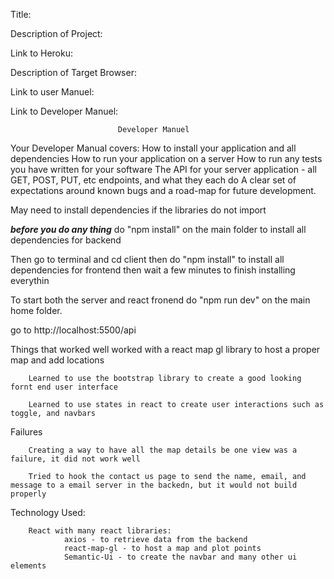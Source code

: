 Title: 



Description of Project:  


Link to Heroku:   


Description of Target Browser:  


Link to user Manuel:

Link to Developer Manuel: 




                            Developer Manuel

Your Developer Manual covers:
        How to install your application and all dependencies
        How to run your application on a server
        How to run any tests you have written for your software
        The API for your server application - all GET, POST, PUT, etc endpoints, and what they each do
        A clear set of expectations around known bugs and a road-map for future development.




                            
May need to install dependencies if the libraries do not import

***before you do any thing***
do "npm install" on the main folder to install all dependencies for backend

Then go to terminal and cd client then do "npm install" to install all dependencies for frontend
then wait a few minutes to finish installing everythin


To start both the server and react fronend do "npm run dev" on the main home folder.

go to http://localhost:5500/api


Things that worked well
        worked with a react map gl library to host a proper map and add locations

        Learned to use the bootstrap library to create a good looking fornt end user interface

        Learned to use states in react to create user interactions such as toggle, and navbars

Failures

        Creating a way to have all the map details be one view was a failure, it did not work well

        Tried to hook the contact us page to send the name, email, and message to a email server in the backedn, but it would not build properly

Technology Used:

        React with many react libraries:
                axios - to retrieve data from the backend
                react-map-gl - to host a map and plot points
                Semantic-Ui - to create the navbar and many other ui elements

